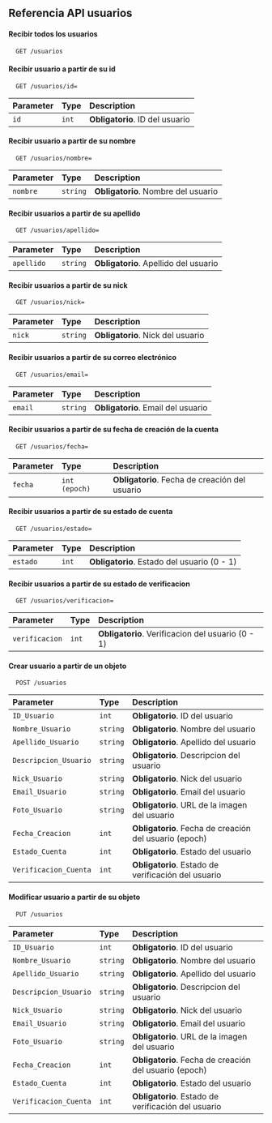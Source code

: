 
## Referencia API usuarios

#### Recibir todos los usuarios

```http
  GET /usuarios
```

#### Recibir usuario a partir de su id

```http
  GET /usuarios/id=
```

| Parameter | Type     | Description                |
| :-------- | :------- | :------------------------- |
| `id` | `int` | **Obligatorio**. ID del usuario |

#### Recibir usuario a partir de su nombre

```http
  GET /usuarios/nombre=
```

| Parameter | Type     | Description                |
| :-------- | :------- | :------------------------- |
| `nombre` | `string` | **Obligatorio**. Nombre del usuario |

#### Recibir usuarios a partir de su apellido

```http
  GET /usuarios/apellido=
```

| Parameter | Type     | Description                |
| :-------- | :------- | :------------------------- |
| `apellido` | `string` | **Obligatorio**. Apellido del usuario |

#### Recibir usuarios a partir de su nick

```http
  GET /usuarios/nick=
```

| Parameter | Type     | Description                |
| :-------- | :------- | :------------------------- |
| `nick` | `string` | **Obligatorio**. Nick del usuario |

#### Recibir usuarios a partir de su correo electrónico

```http
  GET /usuarios/email=
```

| Parameter | Type     | Description                |
| :-------- | :------- | :------------------------- |
| `email` | `string` | **Obligatorio**. Email del usuario |

#### Recibir usuarios a partir de su fecha de creación de la cuenta

```http
  GET /usuarios/fecha=
```

| Parameter | Type     | Description                |
| :-------- | :------- | :------------------------- |
| `fecha` | `int (epoch)` | **Obligatorio**. Fecha de creación del usuario |

#### Recibir usuarios a partir de su estado de cuenta

```http
  GET /usuarios/estado=
```

| Parameter | Type     | Description                |
| :-------- | :------- | :------------------------- |
| `estado` | `int` | **Obligatorio**. Estado del usuario (0 - 1) |

#### Recibir usuarios a partir de su estado de verificacion

```http
  GET /usuarios/verificacion=
```

| Parameter | Type     | Description                |
| :-------- | :------- | :------------------------- |
| `verificacion` | `int` | **Obligatorio**. Verificacion del usuario (0 - 1) |

#### Crear usuario a partir de un objeto

```http
  POST /usuarios
```

| Parameter | Type     | Description                |
| :-------- | :------- | :------------------------- |
| `ID_Usuario` | `int` | **Obligatorio**. ID del usuario |
| `Nombre_Usuario` | `string` | **Obligatorio**. Nombre del usuario |
| `Apellido_Usuario` | `string` | **Obligatorio**. Apellido del usuario |
| `Descripcion_Usuario` | `string` | **Obligatorio**. Descripcion del usuario |
| `Nick_Usuario` | `string` | **Obligatorio**. Nick del usuario |
| `Email_Usuario` | `string` | **Obligatorio**. Email del usuario |
| `Foto_Usuario` | `string` | **Obligatorio**. URL de la imagen del usuario |
| `Fecha_Creacion` | `int` | **Obligatorio**. Fecha de creación del usuario (epoch) |
| `Estado_Cuenta` | `int` | **Obligatorio**. Estado del usuario |
| `Verificacion_Cuenta` | `int` | **Obligatorio**. Estado de verificación del usuario |

#### Modificar usuario a partir de su objeto

```http
  PUT /usuarios
```

| Parameter | Type     | Description                |
| :-------- | :------- | :------------------------- |
| `ID_Usuario` | `int` | **Obligatorio**. ID del usuario |
| `Nombre_Usuario` | `string` | **Obligatorio**. Nombre del usuario |
| `Apellido_Usuario` | `string` | **Obligatorio**. Apellido del usuario |
| `Descripcion_Usuario` | `string` | **Obligatorio**. Descripcion del usuario |
| `Nick_Usuario` | `string` | **Obligatorio**. Nick del usuario |
| `Email_Usuario` | `string` | **Obligatorio**. Email del usuario |
| `Foto_Usuario` | `string` | **Obligatorio**. URL de la imagen del usuario |
| `Fecha_Creacion` | `int` | **Obligatorio**. Fecha de creación del usuario (epoch) |
| `Estado_Cuenta` | `int` | **Obligatorio**. Estado del usuario |
| `Verificacion_Cuenta` | `int` | **Obligatorio**. Estado de verificación del usuario |